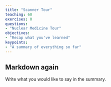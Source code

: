 ```yaml
---
title: "Scanner Tour"
teaching: 60
exercises: 0
questions:
- "Nuclear Medicine Tour"
objectives:
- "Recap what you've learned"
keypoints:
- "A summary of everything so far"
---
```


## Markdown again

Write what you would like to say in the summary.
